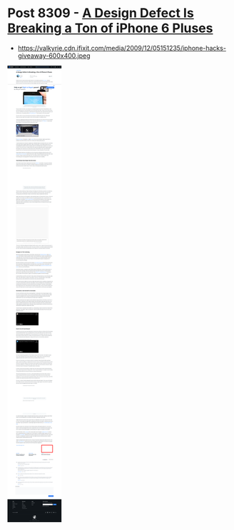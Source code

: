 # Post 8309 - [A Design Defect Is Breaking a Ton of iPhone 6 Pluses](https://www.ifixit.com/News/8309/iphone-6-plus-gray-flicker-touch-death)

- https://valkyrie.cdn.ifixit.com/media/2009/12/05151235/iphone-hacks-giveaway-600x400.jpeg

![screencap](screenshots/72745eef-1f97-48df-8625-36b84aecaa79.png)

